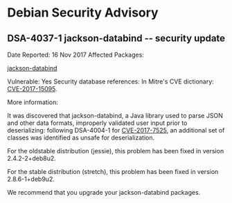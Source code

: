 
Debian Security Advisory
========================


DSA-4037-1 jackson-databind -- security update
----------------------------------------------



Date Reported:
16 Nov 2017
Affected Packages:

[jackson-databind](https://packages.debian.org/src:jackson-databind)

Vulnerable:
Yes
Security database references:
In Mitre's CVE dictionary: [CVE-2017-15095](https://security-tracker.debian.org/tracker/CVE-2017-15095).  

More information:

It was discovered that jackson-databind, a Java library used to parse
JSON and other data formats, improperly validated user input prior to
deserializing: following DSA-4004-1 for
[CVE-2017-7525](https://security-tracker.debian.org/tracker/CVE-2017-7525), an additional set of classes was identified as unsafe
for deserialization.


For the oldstable distribution (jessie), this problem has been fixed
in version 2.4.2-2+deb8u2.


For the stable distribution (stretch), this problem has been fixed in
version 2.8.6-1+deb9u2.


We recommend that you upgrade your jackson-databind packages.





